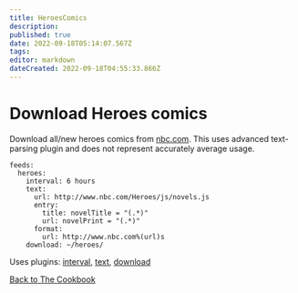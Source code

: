 ```yaml
---
title: HeroesComics
description: 
published: true
date: 2022-09-18T05:14:07.567Z
tags: 
editor: markdown
dateCreated: 2022-09-18T04:55:33.866Z
---
```


# Download Heroes comics
Download all/new heroes comics from [nbc.com](http://nbc.com/Heroes). This uses advanced text-parsing plugin and does not represent accurately average usage.

```
feeds:
  heroes:
    interval: 6 hours
    text:
      url: http://www.nbc.com/Heroes/js/novels.js
      entry:
        title: novelTitle = "(.*)"
        url: novelPrint = "(.*)"
      format:
        url: http://www.nbc.com%(url)s
    download: ~/heroes/
```

Uses plugins: [interval](/Plugins/interval), [text](/Plugins/text), [download](/Plugins/download)

[Back to The Cookbook](/Cookbook)